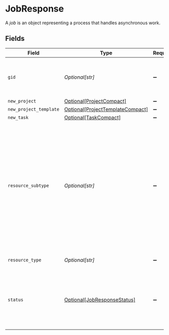 # JobResponse

A *job* is an object representing a process that handles asynchronous work.


## Fields

| Field                                                                                                                                                                                     | Type                                                                                                                                                                                      | Required                                                                                                                                                                                  | Description                                                                                                                                                                               | Example                                                                                                                                                                                   |
| ----------------------------------------------------------------------------------------------------------------------------------------------------------------------------------------- | ----------------------------------------------------------------------------------------------------------------------------------------------------------------------------------------- | ----------------------------------------------------------------------------------------------------------------------------------------------------------------------------------------- | ----------------------------------------------------------------------------------------------------------------------------------------------------------------------------------------- | ----------------------------------------------------------------------------------------------------------------------------------------------------------------------------------------- |
| `gid`                                                                                                                                                                                     | *Optional[str]*                                                                                                                                                                           | :heavy_minus_sign:                                                                                                                                                                        | Globally unique identifier of the resource, as a string.                                                                                                                                  | 12345                                                                                                                                                                                     |
| `new_project`                                                                                                                                                                             | [Optional[ProjectCompact]](../../models/shared/projectcompact.md)                                                                                                                         | :heavy_minus_sign:                                                                                                                                                                        | N/A                                                                                                                                                                                       |                                                                                                                                                                                           |
| `new_project_template`                                                                                                                                                                    | [Optional[ProjectTemplateCompact]](../../models/shared/projecttemplatecompact.md)                                                                                                         | :heavy_minus_sign:                                                                                                                                                                        | N/A                                                                                                                                                                                       |                                                                                                                                                                                           |
| `new_task`                                                                                                                                                                                | [Optional[TaskCompact]](../../models/shared/taskcompact.md)                                                                                                                               | :heavy_minus_sign:                                                                                                                                                                        | N/A                                                                                                                                                                                       |                                                                                                                                                                                           |
| `resource_subtype`                                                                                                                                                                        | *Optional[str]*                                                                                                                                                                           | :heavy_minus_sign:                                                                                                                                                                        | The subtype of this resource. Different subtypes retain many of the same fields and behavior, but may render differently in Asana or represent resources with different semantic meaning. | duplicate_task                                                                                                                                                                            |
| `resource_type`                                                                                                                                                                           | *Optional[str]*                                                                                                                                                                           | :heavy_minus_sign:                                                                                                                                                                        | The base type of this resource.                                                                                                                                                           | task                                                                                                                                                                                      |
| `status`                                                                                                                                                                                  | [Optional[JobResponseStatus]](../../models/shared/jobresponsestatus.md)                                                                                                                   | :heavy_minus_sign:                                                                                                                                                                        | The current status of this job. The value is one of: `not_started`, `in_progress`, `succeeded`, or `failed`.                                                                              | in_progress                                                                                                                                                                               |